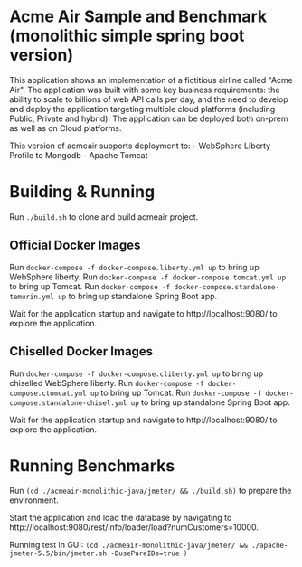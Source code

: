 # Acme Air Sample and Benchmark (monolithic simple spring boot version)

This application shows an implementation of a fictitious airline called "Acme Air".  The application was built with some key business requirements: the ability to scale to billions of web API calls per day, and the need to develop and deploy the application targeting multiple cloud platforms (including Public, Private and hybrid).  The application can be deployed both on-prem as well as on Cloud platforms.

This version of acmeair supports deployment to:
    - WebSphere Liberty Profile to Mongodb
    - Apache Tomcat

# Building & Running

Run `./build.sh` to clone and build acmeair project.

## Official Docker Images

Run `docker-compose -f docker-compose.liberty.yml up` to bring up WebSphere liberty.
Run `docker-compose -f docker-compose.tomcat.yml up` to bring up Tomcat.
Run `docker-compose -f docker-compose.standalone-temurin.yml up` to bring up standalone Spring Boot app.

Wait for the application startup and navigate to http://localhost:9080/ to explore the application.

## Chiselled Docker Images

Run `docker-compose -f docker-compose.cliberty.yml up` to bring up chiselled WebSphere liberty.
Run `docker-compose -f docker-compose.ctomcat.yml up` to bring up Tomcat.
Run `docker-compose -f docker-compose.standalone-chisel.yml up` to bring up standalone Spring Boot app.

Wait for the application startup and navigate to http://localhost:9080/ to explore the application.


# Running Benchmarks

Run `(cd ./acmeair-monolithic-java/jmeter/ && ./build.sh)` to prepare the environment.

Start the application and load the database by navigating to http://localhost:9080/rest/info/loader/load?numCustomers=10000.

Running test in GUI: `(cd ./acmeair-monolithic-java/jmeter/ && ./apache-jmeter-5.5/bin/jmeter.sh -DusePureIDs=true )`
